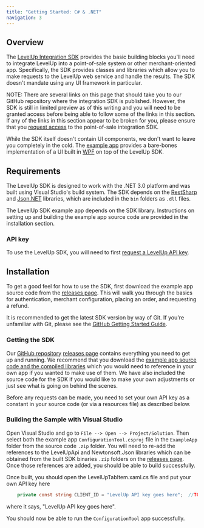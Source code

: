 ```yaml
---
title: "Getting Started: C# & .NET"
navigation: 3
---
```


## Overview
The <a href="https://github.com/TheLevelUp/levelup-integration-sdk-csharp/releases"
target="_blank">LevelUp Integration SDK</a> provides the basic building blocks you'll need to integrate LevelUp into
a point-of-sale system or other merchant-oriented app. Specifically, the SDK provides classes and
libraries which allow you to make requests to the LevelUp web service and handle the results. The
SDK doesn't mandate using any UI framework in particular.

NOTE: There are several links on this page that should take you to our GitHub repository where the
integration SDK is published. However, the SDK is still in limited preview as of this writing and
you will need to be granted access before being able to follow some of the links in this section. If
any of the links in this section appear to be broken for you, please ensure that you [request access](/getting-started/sign-up/)
 to the point-of-sale integration SDK.

While the SDK itself doesn't contain UI components, we don't want to leave you completely in the
cold. The <a href="https://github.com/TheLevelUp/levelup-integration-sdk-csharp/releases"
target="_blank">example app</a> provides a bare-bones implementation of a UI built in
<a href="http://msdn.microsoft.com/en-us/library/vstudio/ms754130.aspx" target="_blank">WPF</a> on top of the LevelUp SDK.

## Requirements
The LevelUp SDK is designed to work with the .NET 3.0 platform and was built using Visual Studio's
build system. The SDK depends on the <a href="http://restsharp.org/" target="_blank">RestSharp</a>
and <a href="ttp://james.newtonking.com/projects/json-net.aspx" target="_blank">Json.NET</a>
libraries, which are included in the `bin` folders as `.dll` files.

The LevelUp SDK example app depends on the SDK library. Instructions on setting up and building
the example app source code are provided in the installation section.

### API key
To use the LevelUp SDK, you will need to first [request a LevelUp API key](/getting-started/sign-up/).

## Installation
To get a good feel for how to use the SDK, first download the example app source code from the
<a href="https://github.com/TheLevelUp/levelup-integration-sdk-csharp/releases" target="_blank">releases page</a>. This will walk you through the basics for authentication,
merchant configuration, placing an order, and requesting a refund.

It is recommended to get the latest SDK version by way of Git. If you're unfamiliar with Git, please
see the <a href="https://help.github.com/" target="_blank">GitHub Getting Started Guide</a>.

### Getting the SDK
Our <a href="https://github.com/TheLevelUp/levelup-integration-sdk-csharp" target="_blank">GitHub
repository</a> <a href="https://github.com/TheLevelUp/levelup-integration-sdk-csharp/releases"
target="_blank">releases page</a> contains everything you need to get up and running. We recommend
that you download the <a href="https://github.com/TheLevelUp/levelup-integration-sdk-csharp/releases" target="_blank">example app source code and the compiled libraries</a>
which you would need to reference in your own app if you wanted to make use of them. We have also
included the source code for the SDK if you would like to make your own adjustments or just see
what is going on behind the scenes.

Before any requests can be made, you need to set your own API key as a constant in your source code
(or via a resources file) as described below.

### Building the Sample with Visual Studio
Open Visual Studio and go to `File --> Open --> Project/Solution`. Then select both the example app
`ConfigurationTool.csproj` file in the `ExampleApp` folder from the source code `.zip`
folder. You will need to re-add the references to the LevelUpApi and Newtonsoft.Json libraries which
can be obtained from the built SDK binaries `.zip` folders on the <a
href="https://github.com/TheLevelUp/levelup-integration-sdk-csharp/releases"
target="_blank">releases page</a>. Once those references are added, you should be able to build
successfully.

Once built, you should open the LevelUpTabItem.xaml.cs file and put your own API key here

```c#
	private const string CLIENT_ID = "LevelUp API key goes here";  //TODO: Set your API key here
```

where it says, "LevelUp API key goes here".

You should now be able to run the `ConfigurationTool` app successfully.
